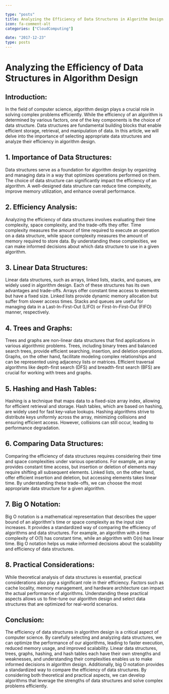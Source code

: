 ```yaml
---

type: "posts"
title: Analyzing the Efficiency of Data Structures in Algorithm Design
icon: fa-comment-alt
categories: ["CloudComputing"]

date: "2017-12-23"
type: posts
---
```





# Analyzing the Efficiency of Data Structures in Algorithm Design

## Introduction:
In the field of computer science, algorithm design plays a crucial role in solving complex problems efficiently. While the efficiency of an algorithm is determined by various factors, one of the key components is the choice of data structure. Data structures are fundamental building blocks that enable efficient storage, retrieval, and manipulation of data. In this article, we will delve into the importance of selecting appropriate data structures and analyze their efficiency in algorithm design.

## 1. Importance of Data Structures:
Data structures serve as a foundation for algorithm design by organizing and managing data in a way that optimizes operations performed on them. The choice of data structure can significantly impact the efficiency of an algorithm. A well-designed data structure can reduce time complexity, improve memory utilization, and enhance overall performance.

## 2. Efficiency Analysis:
Analyzing the efficiency of data structures involves evaluating their time complexity, space complexity, and the trade-offs they offer. Time complexity measures the amount of time required to execute an operation on a data structure, while space complexity measures the amount of memory required to store data. By understanding these complexities, we can make informed decisions about which data structure to use in a given algorithm.

## 3. Linear Data Structures:
Linear data structures, such as arrays, linked lists, stacks, and queues, are widely used in algorithm design. Each of these structures has its own advantages and trade-offs. Arrays offer constant time access to elements but have a fixed size. Linked lists provide dynamic memory allocation but suffer from slower access times. Stacks and queues are useful for managing data in a Last-In-First-Out (LIFO) or First-In-First-Out (FIFO) manner, respectively.

## 4. Trees and Graphs:
Trees and graphs are non-linear data structures that find applications in various algorithmic problems. Trees, including binary trees and balanced search trees, provide efficient searching, insertion, and deletion operations. Graphs, on the other hand, facilitate modeling complex relationships and can be represented using adjacency lists or matrices. Efficient traversal algorithms like depth-first search (DFS) and breadth-first search (BFS) are crucial for working with trees and graphs.

## 5. Hashing and Hash Tables:
Hashing is a technique that maps data to a fixed-size array index, allowing for efficient retrieval and storage. Hash tables, which are based on hashing, are widely used for fast key-value lookups. Hashing algorithms strive to distribute keys uniformly across the array, minimizing collisions and ensuring efficient access. However, collisions can still occur, leading to performance degradation.

## 6. Comparing Data Structures:
Comparing the efficiency of data structures requires considering their time and space complexities under various operations. For example, an array provides constant time access, but insertion or deletion of elements may require shifting all subsequent elements. Linked lists, on the other hand, offer efficient insertion and deletion, but accessing elements takes linear time. By understanding these trade-offs, we can choose the most appropriate data structure for a given algorithm.

## 7. Big O Notation:
Big O notation is a mathematical representation that describes the upper bound of an algorithm's time or space complexity as the input size increases. It provides a standardized way of comparing the efficiency of algorithms and data structures. For example, an algorithm with a time complexity of O(1) has constant time, while an algorithm with O(n) has linear time. Big O notation helps us make informed decisions about the scalability and efficiency of data structures.

## 8. Practical Considerations:
While theoretical analysis of data structures is essential, practical considerations also play a significant role in their efficiency. Factors such as cache locality, memory management, and hardware architecture can impact the actual performance of algorithms. Understanding these practical aspects allows us to fine-tune our algorithm design and select data structures that are optimized for real-world scenarios.

## Conclusion:
The efficiency of data structures in algorithm design is a critical aspect of computer science. By carefully selecting and analyzing data structures, we can optimize the performance of our algorithms, leading to faster execution, reduced memory usage, and improved scalability. Linear data structures, trees, graphs, hashing, and hash tables each have their own strengths and weaknesses, and understanding their complexities enables us to make informed decisions in algorithm design. Additionally, big O notation provides a standardized way to compare the efficiency of data structures. By considering both theoretical and practical aspects, we can develop algorithms that leverage the strengths of data structures and solve complex problems efficiently.